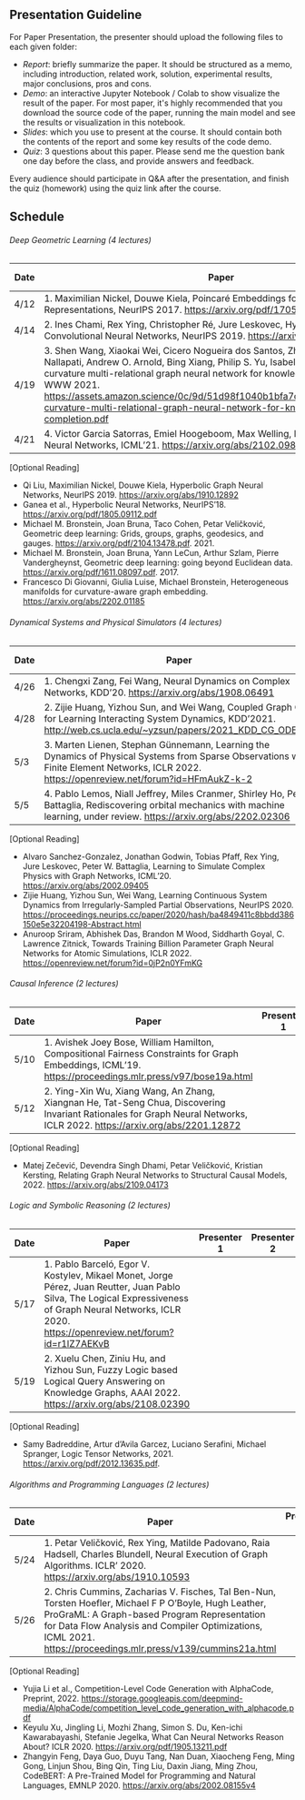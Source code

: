 ## Presentation Guideline
For Paper Presentation, the presenter should upload the following files to each given folder:

- *Report*: briefly summarize the paper. It should be structured as a memo, including introduction, related work, solution, experimental results, major conclusions, pros and cons.
- *Demo*: an interactive Jupyter Notebook / Colab to show visualize the result of the paper. For most paper, it's highly recommended that you download the source code of the paper, running the main model and see the results or visualization in this notebook.
- *Slides*: which you use to present at the course. It should contain both the contents of the report and some key results of the code demo.
- *Quiz*: 3 questions about this paper. Please send me the question bank one day before the class, and provide answers and feedback.

Every audience should participate in Q&A after the presentation, and finish the quiz (homework) using the quiz link after the course.

## Schedule

###### Deep Geometric Learning (4 lectures)

| Date | Paper | Presenter 1 | Presenter 2 | Presenter 3 | Presenter 4 | Presentation Folder Link |
| ------ | ------ |------ | ------ |------ | ------ |------ |
|4/12|1.	Maximilian Nickel, Douwe Kiela, Poincaré Embeddings for Learning Hierarchical Representations, NeurIPS 2017. https://arxiv.org/pdf/1705.08039.pdf ||||||
|4/14|2.	Ines Chami, Rex Ying, Christopher Ré, Jure Leskovec, Hyperbolic Graph Convolutional Neural Networks, NeurIPS 2019. https://arxiv.org/abs/1910.12933 ||||||
|4/19|3.	Shen Wang, Xiaokai Wei, Cicero Nogueira dos Santos, Zhiguo Wang, Ramesh Nallapati, Andrew O. Arnold, Bing Xiang, Philip S. Yu, Isabel F. Cruz, Mixed-curvature multi-relational graph neural network for knowledge graph completion, WWW 2021. https://assets.amazon.science/0c/9d/51d98f1040b1bfa7dc52d1015750/mixed-curvature-multi-relational-graph-neural-network-for-knowledge-graph-completion.pdf ||||||
|4/21|4.	Victor Garcia Satorras, Emiel Hoogeboom, Max Welling, E(n) Equivariant Graph Neural Networks, ICML’21. https://arxiv.org/abs/2102.09844 ||||||


[Optional Reading]
- Qi Liu, Maximilian Nickel, Douwe Kiela, Hyperbolic Graph Neural Networks, NeurIPS 2019. https://arxiv.org/abs/1910.12892
-	Ganea et al., Hyperbolic Neural Networks, NeurIPS’18. https://arxiv.org/pdf/1805.09112.pdf
-	Michael M. Bronstein, Joan Bruna, Taco Cohen, Petar Veličković, Geometric deep learning: Grids, groups, graphs, geodesics, and gauges. https://arxiv.org/pdf/2104.13478.pdf. 2021.
-	Michael M. Bronstein, Joan Bruna, Yann LeCun, Arthur Szlam, Pierre Vandergheynst, Geometric deep learning: going beyond Euclidean data. https://arxiv.org/pdf/1611.08097.pdf. 2017.
-	Francesco Di Giovanni, Giulia Luise, Michael Bronstein, Heterogeneous manifolds for curvature-aware graph embedding. https://arxiv.org/abs/2202.01185

###### Dynamical Systems and Physical Simulators (4 lectures)

| Date | Paper | Presenter 1 | Presenter 2 | Presenter 3 | Presenter 4 | Presentation Folder Link |
| ------ | ------ |------ | ------ |------ | ------ |------ |
|4/26|1.	Chengxi Zang, Fei Wang, Neural Dynamics on Complex Networks, KDD’20. https://arxiv.org/abs/1908.06491 ||||||
|4/28|2.	Zijie Huang, Yizhou Sun, and Wei Wang, Coupled Graph ODE for Learning Interacting System Dynamics, KDD’2021. http://web.cs.ucla.edu/~yzsun/papers/2021_KDD_CG_ODE.pdf ||||||
|5/3|3.	Marten Lienen, Stephan Günnemann, Learning the Dynamics of Physical Systems from Sparse Observations with Finite Element Networks, ICLR 2022. https://openreview.net/forum?id=HFmAukZ-k-2 ||||||
|5/5|4.	Pablo Lemos, Niall Jeffrey, Miles Cranmer, Shirley Ho, Peter Battaglia, Rediscovering orbital mechanics with machine learning, under review. https://arxiv.org/abs/2202.02306 ||||||

[Optional Reading]
-	Alvaro Sanchez-Gonzalez, Jonathan Godwin, Tobias Pfaff, Rex Ying, Jure Leskovec, Peter W. Battaglia, Learning to Simulate Complex Physics with Graph Networks, ICML’20. https://arxiv.org/abs/2002.09405
-	Zijie Huang, Yizhou Sun, Wei Wang, Learning Continuous System Dynamics from Irregularly-Sampled Partial Observations, NeurIPS 2020. https://proceedings.neurips.cc/paper/2020/hash/ba4849411c8bbdd386150e5e32204198-Abstract.html
-	Anuroop Sriram, Abhishek Das, Brandon M Wood, Siddharth Goyal, C. Lawrence Zitnick, Towards Training Billion Parameter Graph Neural Networks for Atomic Simulations, ICLR 2022. https://openreview.net/forum?id=0jP2n0YFmKG

###### Causal Inference (2 lectures)

| Date | Paper | Presenter 1 | Presenter 2 | Presenter 3 | Presenter 4 | Presentation Folder Link |
| ------ | ------ |------ | ------ |------ | ------ |------ |
|5/10|1.	Avishek Joey Bose, William Hamilton, Compositional Fairness Constraints for Graph Embeddings, ICML’19. https://proceedings.mlr.press/v97/bose19a.html ||||||
|5/12|2.	Ying-Xin Wu, Xiang Wang, An Zhang, Xiangnan He, Tat-Seng Chua, Discovering Invariant Rationales for Graph Neural Networks, ICLR 2022. https://arxiv.org/abs/2201.12872 ||||||

[Optional Reading]
- Matej Zečević, Devendra Singh Dhami, Petar Veličković, Kristian Kersting, Relating Graph Neural Networks to Structural Causal Models, 2022. https://arxiv.org/abs/2109.04173


###### Logic and Symbolic Reasoning (2 lectures)

| Date | Paper | Presenter 1 | Presenter 2 | Presenter 3 | Presenter 4 | Presentation Folder Link |
| ------ | ------ |------ | ------ |------ | ------ |------ |
|5/17|1.	Pablo Barceló, Egor V. Kostylev, Mikael Monet, Jorge Pérez, Juan Reutter, Juan Pablo Silva, The Logical Expressiveness of Graph Neural Networks, ICLR 2020. https://openreview.net/forum?id=r1lZ7AEKvB ||||||
|5/19|2.	Xuelu Chen, Ziniu Hu, and Yizhou Sun, Fuzzy Logic based Logical Query Answering on Knowledge Graphs, AAAI 2022. https://arxiv.org/abs/2108.02390 ||||||

[Optional Reading]
- Samy Badreddine, Artur d’Avila Garcez, Luciano Serafini, Michael Spranger, Logic Tensor Networks, 2021. https://arxiv.org/pdf/2012.13635.pdf. 

###### Algorithms and Programming Languages  (2 lectures)
| Date | Paper | Presenter 1 | Presenter 2 | Presenter 3 | Presenter 4 | Presentation Folder Link |
| ------ | ------ |------ | ------ |------ | ------ |------ |
|5/24|1.	Petar Veličković, Rex Ying, Matilde Padovano, Raia Hadsell, Charles Blundell, Neural Execution of Graph Algorithms. ICLR’ 2020. https://arxiv.org/abs/1910.10593 ||||||
|5/26|2.	Chris Cummins, Zacharias V. Fisches, Tal Ben-Nun, Torsten Hoefler, Michael F P O’Boyle, Hugh Leather, ProGraML: A Graph-based Program Representation for Data Flow Analysis and Compiler Optimizations, ICML 2021. https://proceedings.mlr.press/v139/cummins21a.html ||||||

[Optional Reading]
-	Yujia Li et al., Competition-Level Code Generation with AlphaCode, Preprint, 2022. https://storage.googleapis.com/deepmind-media/AlphaCode/competition_level_code_generation_with_alphacode.pdf
-	Keyulu Xu, Jingling Li, Mozhi Zhang, Simon S. Du, Ken-ichi Kawarabayashi, Stefanie Jegelka, What Can Neural Networks Reason About? ICLR 2020. https://arxiv.org/pdf/1905.13211.pdf
-	Zhangyin Feng, Daya Guo, Duyu Tang, Nan Duan, Xiaocheng Feng, Ming Gong, Linjun Shou, Bing Qin, Ting Liu, Daxin Jiang, Ming Zhou, CodeBERT: A Pre-Trained Model for Programming and Natural Languages, EMNLP 2020. https://arxiv.org/abs/2002.08155v4
